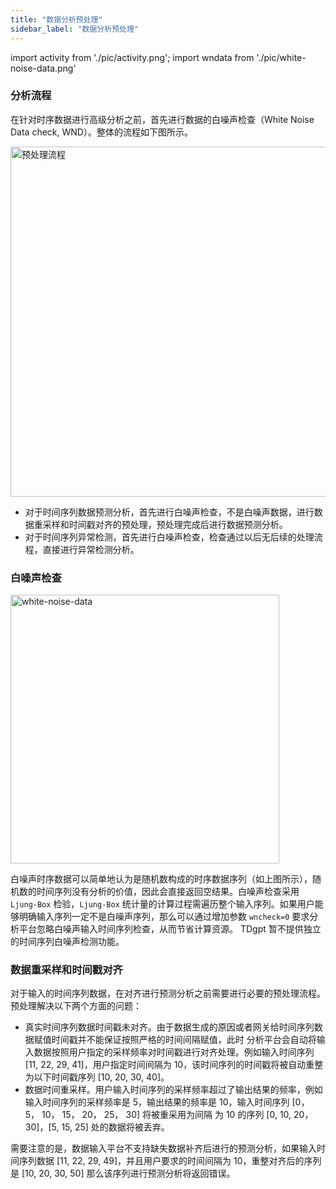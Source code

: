 ```yaml
---
title: "数据分析预处理"
sidebar_label: "数据分析预处理"
---
```


import activity from './pic/activity.png';
import wndata from './pic/white-noise-data.png'

### 分析流程
在针对时序数据进行高级分析之前，首先进行数据的白噪声检查（White Noise Data check, WND）。整体的流程如下图所示。

<img src={activity} width="560" alt="预处理流程" />

- 对于时间序列数据预测分析，首先进行白噪声检查，不是白噪声数据，进行数据重采样和时间戳对齐的预处理，预处理完成后进行数据预测分析。
- 对于时间序列异常检测，首先进行白噪声检查，检查通过以后无后续的处理流程，直接进行异常检测分析。

### 白噪声检查

<img src={wndata} width="430" alt="white-noise-data"/>

白噪声时序数据可以简单地认为是随机数构成的时序数据序列（如上图所示），随机数的时间序列没有分析的价值，因此会直接返回空结果。白噪声检查采用 `Ljung-Box` 检验，`Ljung-Box` 统计量的计算过程需遍历整个输入序列。如果用户能够明确输入序列一定不是白噪声序列，那么可以通过增加参数 `wncheck=0` 要求分析平台忽略白噪声输入时间序列检查，从而节省计算资源。
TDgpt 暂不提供独立的时间序列白噪声检测功能。


### 数据重采样和时间戳对齐

对于输入的时间序列数据，在对齐进行预测分析之前需要进行必要的预处理流程。预处理解决以下两个方面的问题：

- 真实时间序列数据时间戳未对齐。由于数据生成的原因或者网关给时间序列数据赋值时间戳并不能保证按照严格的时间间隔赋值，此时 分析平台会自动将输入数据按照用户指定的采样频率对时间戳进行对齐处理。例如输入时间序列 [11,  22,  29,  41]，用户指定时间间隔为 10，该时间序列的时间戳将被自动重整为以下时间戳序列 [10, 20, 30, 40]。
- 数据时间重采样。用户输入时间序列的采样频率超过了输出结果的频率，例如输入时间序列的采样频率是 5，输出结果的频率是 10，输入时间序列 [0， 5， 10， 15， 20， 25， 30] 将被重采用为间隔 为 10 的序列 [0, 10, 20，30]，[5, 15, 25] 处的数据将被丢弃。

需要注意的是，数据输入平台不支持缺失数据补齐后进行的预测分析，如果输入时间序列数据 [11, 22, 29, 49]，并且用户要求的时间间隔为 10，重整对齐后的序列是 [10, 20, 30, 50] 那么该序列进行预测分析将返回错误。

